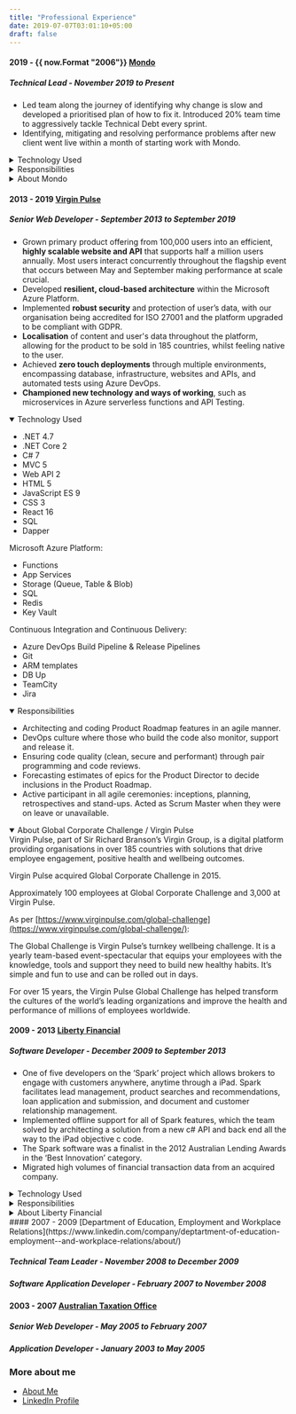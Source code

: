 ```yaml
---
title: "Professional Experience"
date: 2019-07-07T03:01:10+05:00
draft: false
---
```


#### 2019 - {{ now.Format "2006"}} <a href="https://mondo.com.au" target="_">Mondo</a>

##### Technical Lead - November 2019 to Present

- Led  team along the journey of identifying why change is slow and developed a prioritised plan of how to fix it. Introduced 20% team time to aggressively tackle Technical Debt every sprint.  
- Identifying, mitigating and resolving  performance problems after new client went live within a month of starting work with Mondo.

<details>
  <summary>Technology Used</summary>

- .NET 4.7 
- .NET Core 2.
- C# 7 
- MVC 5 
- Web API 2 
- HTML 5 
- JavaScript ES 9 
- CSS 3 
- SQL
- Entity Framework 6
- Dapper
- Xamarin.iOS

AWS cloud computing services: 

- AWS Lamda 
- Amazon EC2
- Amazon S3 
- Amazon Simple Queue Service (SQS FIFO)
- Amazon Relational Database Service (RDS)

Continuous Integration and Continuous Delivery: 

- Atlassian Bitbucket
- TeamCity
- Octopus Deploy
- Git 
- AWS Serverless Application Model (SAM)
- Jira 
</details>

<details>
  <summary>Responsibilities</summary>

- Technical lead of nine developers.
- Focus on delivering the right things, in the right way, at the right time for our customers.
- A mixture of team leading, new features design & implementation, maintenance, architectural oversight and mentoring. 

</details>

<details>
  <summary>About Mondo</summary>
  
Mondo provide a comprehensive range of services and technology for essential infrastructure across the energy, water and transport sectors.  

Approximately 500 employees. 

As per [https://mondo.com.au/):

> 

We help businesses and communities make sense of what’s possible, then plan and deliver solutions to keep everyone ahead of the rapidly changing landscape.
From connecting Australia’s largest wind farms to the grid, to helping maintain water and gas networks or assisting regional communities achieve their energy goals, we improve the way things flow today, then seek ways to do this even better tomorrow.

</details>

#### 2013 - 2019 <a href="https://www.virginpulse.com/global-challenge" target="_">Virgin Pulse</a>

##### Senior Web Developer - September 2013 to September 2019

- Grown primary product offering from 100,000 users into an efficient, **highly scalable website and API** that supports half a million users annually.  Most users interact concurrently throughout the flagship event that occurs between May and September making performance at scale crucial.
- Developed **resilient, cloud-based architecture** within the Microsoft Azure Platform.
- Implemented **robust security** and protection of user’s data, with our organisation being accredited for ISO 27001 and the platform upgraded to be compliant with GDPR. 
- **Localisation** of content and user's data throughout the platform, allowing for the product to be sold in 185 countries, whilst feeling native to the user. 
- Achieved **zero touch deployments** through multiple environments, encompassing database, infrastructure, websites and APIs, and automated tests using Azure DevOps.
- **Championed new technology and ways of working**, such as microservices in Azure serverless functions and API Testing.

<details open>
  <summary>Technology Used</summary>

- .NET 4.7 
- .NET Core 2 
- C# 7 
- MVC 5 
- Web API 2 
- HTML 5 
- JavaScript ES 9 
- CSS 3 
- React 16 
- SQL
- Dapper 

Microsoft Azure Platform: 

- Functions 
- App Services 
- Storage (Queue, Table & Blob) 
- SQL 
- Redis 
- Key Vault

Continuous Integration and Continuous Delivery: 

- Azure DevOps Build Pipeline & Release Pipelines 
- Git 
- ARM templates 
- DB Up 
- TeamCity 
- Jira 
</details>

<details open>
  <summary>Responsibilities</summary>

- Architecting and coding Product Roadmap features in an agile manner.
- DevOps culture where those who build the code also monitor, support and release it.
- Ensuring code quality (clean, secure and performant) through pair programming and code reviews.
- Forecasting estimates of epics for the Product Director to decide inclusions in the Product Roadmap.
- Active participant in all agile ceremonies: inceptions, planning, retrospectives and stand-ups. Acted as Scrum Master when they were on leave or unavailable.

</details>

<details open>
  <summary>About Global Corporate Challenge / Virgin Pulse</summary>
Virgin Pulse, part of Sir Richard Branson’s Virgin Group, is a digital platform providing organisations in over 185 countries with solutions that drive employee engagement, positive health and wellbeing outcomes. 

Virgin Pulse acquired Global Corporate Challenge in 2015. 

Approximately 100 employees at Global Corporate Challenge and 3,000 at Virgin Pulse. 

As per [https://www.virginpulse.com/global-challenge](https://www.virginpulse.com/global-challenge/):

> 
The Global Challenge is Virgin Pulse’s turnkey wellbeing challenge. It is a yearly team-based event-spectacular that equips your employees with the knowledge, tools and support they need to build new healthy habits. It’s simple and fun to use and can be rolled out in days.
>
For over 15 years, the Virgin Pulse Global Challenge has helped transform the cultures of the world’s leading organizations and improve the health and performance of millions of employees worldwide.


</details>

#### 2009 - 2013  <a href="https://www.liberty.com.au/" target="_">Liberty Financial</a>

##### Software Developer - December 2009 to September 2013

- One of five developers on the ‘Spark’ project which allows brokers to engage with customers anywhere, anytime through a iPad.  Spark facilitates lead management, product searches and recommendations, loan application and submission, and document and customer relationship management.
- Implemented offline support for all of Spark features, which the team solved by architecting a solution from a new c# API and back end all the way to the iPad objective c code.
- The Spark software was a finalist in the 2012 Australian Lending Awards in the ‘Best Innovation’ category.
- Migrated high volumes of financial transaction data from an acquired company.

<details>
  <summary>Technology Used</summary>

- .NET Framework 4.5
- C# 5
- WinForms 
- MVC 4
- HTML 4
- JavaScript ES 5
- CSS 3 
- Objective-C
- Microsoft Dynamics CRM 4.0
- SQL
- Entity Framework 5

Continuous Integration and Continuous Delivery: 

- Cruise Control
- Visual Build
- AccuRev 
</details>

<details>
  <summary>Responsibilities</summary>

- Member of the Projects team, designing and delivering product features in an agile manner.
- Member of the Rapid Response team which involved production support, maintenance, critical feature requests and releases of Liberty’s various technologies.
- Worked directly with Chief Operating Officer, Managing Director and General Managers when there were options in scope for project work, critical feature request and production support.
- Active participant in all agile ceremonies: inceptions, planning, retrospectives and stand-ups.
- Accountable for keeping continuous build and automated tests passing. 

</details>

<details>
  <summary>About Liberty Financial</summary>
Specialist Finance group operating in Australia and New Zealand. 

Approximately 200 employees. 

  As per [https://www.liberty.com.au](https://www.liberty.com.au):

> 
Liberty is a leading lender that offers free-thinking solutions at competitive prices to support customers with greater choice. With a wide range of loans for your home, car, business and personal needs, Liberty can help customers get financial even when others say it's not possible.
>
Our innovative and flexible approach has allowed us to help over 500,000 customers by advancing more than $25 billion in funds, over 21 years.
</details>
#### 2007 - 2009 [Department of Education, Employment and Workplace Relations](https://www.linkedin.com/company/deptartment-of-education-employment--and-workplace-relations/about/)

##### Technical Team Leader - November 2008 to December 2009

##### Software Application Developer - February 2007 to November 2008

#### 2003 - 2007 [Australian Taxation Office](https://www.linkedin.com/company/australian-taxation-office/)

##### Senior Web Developer - May 2005 to February 2007

##### Application Developer - January 2003 to May 2005


### More about me
- [About Me](/about/me)
- <a href="https://www.linkedin.com/in/palmer-andy/" target="_"><i class="fab fa-linkedin fa-lg" aria-hidden="true"></i> LinkedIn Profile</a>
